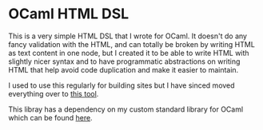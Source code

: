 # OCaml HTML DSL

This is a very simple HTML DSL that I wrote for OCaml. It doesn't do any fancy validation with the HTML, and can totally be broken by writing HTML as text content in one node, but I created it to be able to write HTML with slightly nicer syntax and to have programmatic abstractions on writing HTML that help avoid code duplication and make it easier to maintain.

I used to use this regularly for building sites but I have sinced moved everything over to [this tool](https://github.com/aaron-jack-manning/rust-html-dsl).

This libray has a dependency on my custom standard library for OCaml which can be found [here](https://github.com/aaron-jack-manning/ocaml-standard-library).
